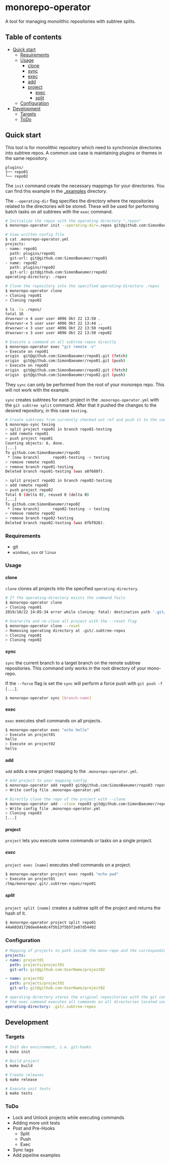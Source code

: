 # monorepo-operator

A tool for managing monolithic repositories with subtree splits.


## Table of contents

* [Quick start](#quick-start)
  + [Requirements](#requirements)
  + [Usage](#usage)
    - [clone](#clone)
    - [sync](#sync)
    - [exec](#exec)
    - [add](#add)
    - [project](#project)
      * [exec](#exec)
      * [split](#split)
  + [Configuration](#configuration)
* [Development](#development)
  + [Targets](#targets)
  + [ToDo](#todo)

## Quick start

This tool is for monolithic repository which need to synchronize directories into subtree repos.
A common use case is maintaining plugins or themes in the same repository.

```
plugins/
├── repo01
└── repo02
```

The `init` command create the necessary mappings for your directories. You can find this example in the 
[_examples](_examples) directory. 

The `--operating-dir` flag specifies the directory where the repositories related to the directories will be stored. 
These will be used for performing batch tasks on all subtrees with the `exec` command.

```bash
# Initialize the repos with the operating directory ".repos"
$ monorepo-operator init --operating-dir=.repos git@github.com:SimonBaeumer plugins/

# View written config file
$ cat .monorepo-operator.yml
projects:
- name: repo01
  path: plugins/repo01
  git-url: git@github.com:SimonBaeumer/repo01
- name: repo02
  path: plugins/repo02
  git-url: git@github.com:SimonBaeumer/repo02
operating-directory: .repos

# Clone the repository into the specified operating-directory .repos
$ monorepo-operator clone
> Cloning repo01
> Cloning repo02

$ ls -la .repos/
total 16
drwxrwxr-x 4 user user 4096 Okt 22 13:50 .
drwxrwxr-x 5 user user 4096 Okt 22 13:44 ..
drwxrwxr-x 3 user user 4096 Okt 22 13:50 repo01
drwxrwxr-x 3 user user 4096 Okt 22 13:50 repo02

# Execute a command on all subtree-repos directly
$ monorepo-operator exec "git remote -v"
> Execute on repo01
origin  git@github.com:SimonBaeumer/repo01.git (fetch)
origin  git@github.com:SimonBaeumer/repo01.git (push)
> Execute on repo02
origin  git@github.com:SimonBaeumer/repo02.git (fetch)
origin  git@github.com:SimonBaeumer/repo02.git (push)
```

They `sync` can only be performed from the root of your monorepo repo. This will not work with the example. 

`sync` creates subtrees for each project in the `.monorepo-operator.yml` with the 
`git subtree split` command. After that it pushed the changes to the desired repository, in this case `testing`.

```bash
# Create subtrees from currently checked out ref and push it to the configured repos on branch testing.
$ monorepo-sync tesing
> split project repo01 in branch repo01-testing
> add remote repo01
> push project repo01
Counting objects: 6, done.
[...]
To github.com:SimonBaeumer/repo01
 * [new branch]      repo01-testing -> testing
> remove remote repo01
> remove branch repo01-testing
Deleted branch repo01-testing (was a8f688f).

> split project repo02 in branch repo02-testing
> add remote repo02
> push project repo02
Total 0 (delta 0), reused 0 (delta 0)
[...]
To github.com:SimonBaeumer/repo02
 * [new branch]      repo02-testing -> testing
> remove remote repo02
> remove branch repo02-testing
Deleted branch repo02-testing (was 8fbf026).
``` 

### Requirements

 - git
 - `windows`, `osx` or `linux`
 
### Usage
 
#### clone

`clone` clones all projects into the specified `operating-directory`.

```bash
# If the operating-directory exists the command fails 
$ monorepo-operator clone
> Cloning repo01
2019/10/22 14:05:34 error while cloning: fatal: destination path '.git/.subtree-repos/repo01' already exists and is not an empty directory.

# Overwrite and re-clone all project with the --reset flag
$ monorepo-operator clone --reset
> Removing operating directory at .git/.subtree-repos
> Cloning repo01
> Cloning repo02
```

#### sync

`sync` the current branch to a target branch on the remote subtree repositories. 
This command only works in the root directory of your mono-repo.

If the `--force` flag is set the `sync` will perform a force push with `git push -f [...]`.

```bash
$ monorepo-operator sync [branch-name]
```

#### exec

`exec` executes shell commands on all projects.

```bash
$ monorepo-operator exec "echo hello"
> Execute on project01
hello
> Execute on project02
hello
```

#### add

`add` adds a new project mapping to the `.monorepo-operator.yml`.


```bash
# Add project to your mapping config
$ monorepo-operator add repo03 git@github.com:SimonBaeumer/repo03 repos/
> Write config file .monorepo-operator.yml

# Directly clone the repo of the project with --clone
$ monorepo-operator add --clone repo03 git@github.com:SimonBaeumer/repo03 repos/
> Write config file .monorepo-operator.yml
> Cloning repo03
[...]
```


#### project

`project` lets you execute some commands or tasks on a single project.

##### exec

`project exec [name]` executes shell commands on a project.

```bash
$ monorepo-operator project exec repo01 "echo pwd"
> Execute on project01
/tmp/monorepo/.git/.subtree-repos/repo01
```

##### split

`project split [name]` creates a subtree split of the project and returns the hash of it.

```bash
$ monorepo-operator project split repo01
44a603d1720dee64e8c4f5b13f5b5f2e87d54402
```

### Configuration

```yaml
# Mapping of projects to path inside the mono-repo and the corresponding git-url
projects:
- name: project01
  path: projects/project01
  git-url: git@github.com:UserName/project02

- name: project02
  path: projects/project02
  git-url: git@github.com:UserName/project02

# operating-directory stores the original repositories with the git configs
# the exec command executes all commands on all directories located under the operating dir
operating-directory: .git/.subtree-repos
```

## Development

### Targets

```bash
# Init dev environment, i.e. git-hooks
$ make init

# Build project
$ make build

# Create releases
$ make release

# Execute unit tests
$ make tests
```

### ToDo

 - Lock and Unlock projects while executing commands
 - Adding more unit tests
 - Post and Pre-Hooks
    - Split
    - Push
    - Exec
 - Sync tags
 - Add pipeline examples
